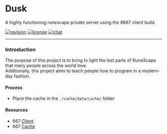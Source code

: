 # Dusk

A highly functioning runescape private server using the #667 client build.

[![revision][rev-badge]][patch] [![license][license-badge]][isc] [![chat][discord-badge]][discord]

[isc]: https://opensource.org/licenses/isc
[license]: https://github.com/rsmod/rsmod/blob/master/LICENSE.md
[discord]: https://discord.gg/Nv692APkVk
[patch]: https://oldschool.runescape.wiki/w/Update:God_Wars_Instancing_and_Soul_Wars_Improvements
[rev-badge]: https://img.shields.io/badge/revision-667-important
[license-badge]: https://img.shields.io/badge/license-ISC-informational
[discord-badge]: https://img.shields.io/discord/238151952121331712?color=%237289da&logo=discord

---

### Introduction

The purpose of this project is to bring to light the lost parts of RuneScape that many people across the world love.<br>
Additionally, this project aims to teach people how to program in a modern-day fashion.<br>

#### Process

- Place the cache in the `./cache/data/cache/` folder 

#### Resources
- 667 [Client](https://displee.com/archive/rs2/667/Deob.zip)
- 667 [Cache](https://displee.com/archive/rs2/667/667v3%20cache.rar)

